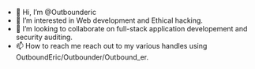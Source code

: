 - 👋 Hi, I’m @Outbounderic
- 👀 I’m interested in Web development and Ethical hacking.
- 💞️ I’m looking to collaborate on full-stack application developement and security auditing.
- 📫 How to reach me reach out to my various handles using OutboundEric/Outbounder/Outbound_er.

<!---
Outbounderic/Outbounderic is a ✨ special ✨ repository because its `README.md` (this file) appears on your GitHub profile.
You can click the Preview link to take a look at your changes.
--->
